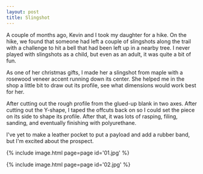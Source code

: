 ```yaml
---
layout: post
title: Slingshot
---
```

A couple of months ago, Kevin and I took my daughter for a hike. On the hike, we
found that someone had left a couple of slingshots along the trail with a
challenge to hit a bell that had been left up in a nearby tree. I never played
with slingshots as a child, but even as an adult, it was quite a bit of fun.

As one of her christmas gifts, I made her a slingshot from maple with a rosewood
veneer accent running down its center. She helped me in the shop a little bit
to draw out its profile, see what dimensions would work best for her.

After cutting out the rough profile from the glued-up blank in two axes. After
cutting out the Y-shape, I taped the offcuts back on so I could set the piece
on its side to shape its profile. After that, it was lots of rasping, filing,
sanding, and eventually finishing with polyurethane.

I've yet to make a leather pocket to put a payload and add a rubber band, but
I'm excited about the prospect.

{% include image.html page=page id='01.jpg' %}

{% include image.html page=page id='02.jpg' %}
